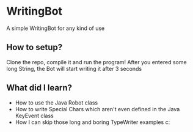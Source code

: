 # WritingBot
 A simple WritingBot for any kind of use

## How to setup?
Clone the repo, compile it and run the program!
After you entered some long String, the Bot will start writing it after 3 seconds

## What did I learn?
* How to use the Java Robot class
* How to write Special Chars which aren't even defined in the Java KeyEvent class
* How I can skip those long and boring TypeWriter examples c:
